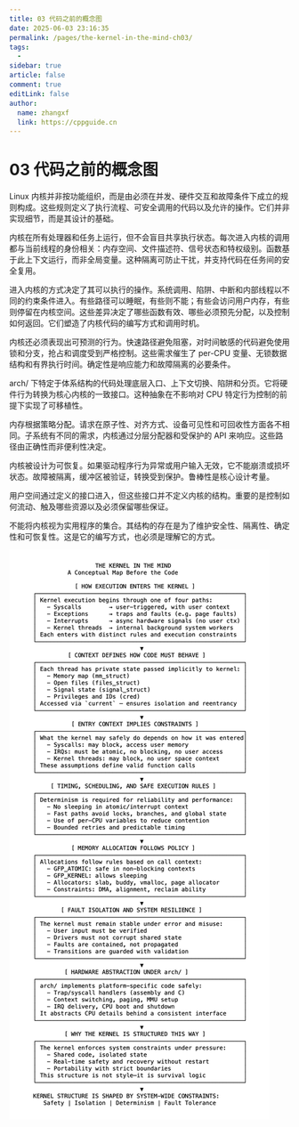 ```yaml
---
title: 03 代码之前的概念图
date: 2025-06-03 23:16:35
permalink: /pages/the-kernel-in-the-mind-ch03/
tags:
  - 
sidebar: true
article: false
comment: true
editLink: false
author: 
  name: zhangxf
  link: https://cppguide.cn
---
```


# 03 代码之前的概念图

Linux 内核并非按功能组织，而是由必须在并发、硬件交互和故障条件下成立的规则构成。这些规则定义了执行流程、可安全调用的代码以及允许的操作。它们并非实现细节，而是其设计的基础。

内核在所有处理器和任务上运行，但不会盲目共享执行状态。每次进入内核的调用都与当前线程的身份相关：内存空间、文件描述符、信号状态和特权级别。函数基于此上下文运行，而非全局变量。这种隔离可防止干扰，并支持代码在任务间的安全复用。

进入内核的方式决定了其可以执行的操作。系统调用、陷阱、中断和内部线程以不同的约束条件进入。有些路径可以睡眠，有些则不能；有些会访问用户内存，有些则停留在内核空间。这些差异决定了哪些函数有效、哪些必须预先分配，以及控制如何返回。它们塑造了内核代码的编写方式和调用时机。

内核还必须表现出可预测的行为。快速路径避免阻塞，对时间敏感的代码避免使用锁和分支，抢占和调度受到严格控制。这些需求催生了 per-CPU 变量、无锁数据结构和有界执行时间。确定性是响应能力和故障隔离的必要条件。

arch/ 下特定于体系结构的代码处理底层入口、上下文切换、陷阱和分页。它将硬件行为转换为核心内核的一致接口。这种抽象在不影响对 CPU 特定行为控制的前提下实现了可移植性。

内存根据策略分配。请求在原子性、对齐方式、设备可见性和可回收性方面各不相同。子系统有不同的需求，内核通过分层分配器和受保护的 API 来响应。这些路径由正确性而非便利性决定。

内核被设计为可恢复。如果驱动程序行为异常或用户输入无效，它不能崩溃或损坏状态。故障被隔离，缓冲区被验证，转换受到保护。鲁棒性是核心设计考量。

用户空间通过定义的接口进入，但这些接口并不定义内核的结构。重要的是控制如何流动、触及哪些资源以及必须保留哪些保证。

不能将内核视为实用程序的集合。其结构的存在是为了维护安全性、隔离性、确定性和可恢复性。这是它的编写方式，也必须是理解它的方式。

![](./figure3-1.png)

